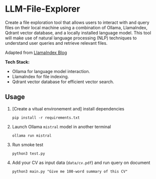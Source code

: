 # LLM-File-Explorer

Create a file exploration tool that allows users to interact with and query files on their local machine using a combination of Ollama, LlamaIndex, Qdrant vector database, and a locally installed language model. This tool will make use of natural language processing (NLP) techniques to understand user queries and retrieve relevant files.

Adapted from [LlamaIndex Blog](https://blog.llamaindex.ai/running-mixtral-8x7-locally-with-llamaindex-e6cebeabe0ab)

**Tech Stack:**

- Ollama for language model interaction.
- LlamaIndex for file indexing.
- Qdrant vector database for efficient vector search.

## Usage

1. [Create a vitual environement and] install dependencies

    ```shell
    pip install -r requirements.txt
    ```

2. Launch Ollama `mistral` model in another terminal

    ```shell
    ollama run mistral
    ```

3. Run smoke test

    ```shell
    python3 test.py
    ```

4. Add your CV as input data (`data/cv.pdf`) and run query on document

    ```shell
    python3 main.py "Give me 100-word summary of this CV"
    ```
